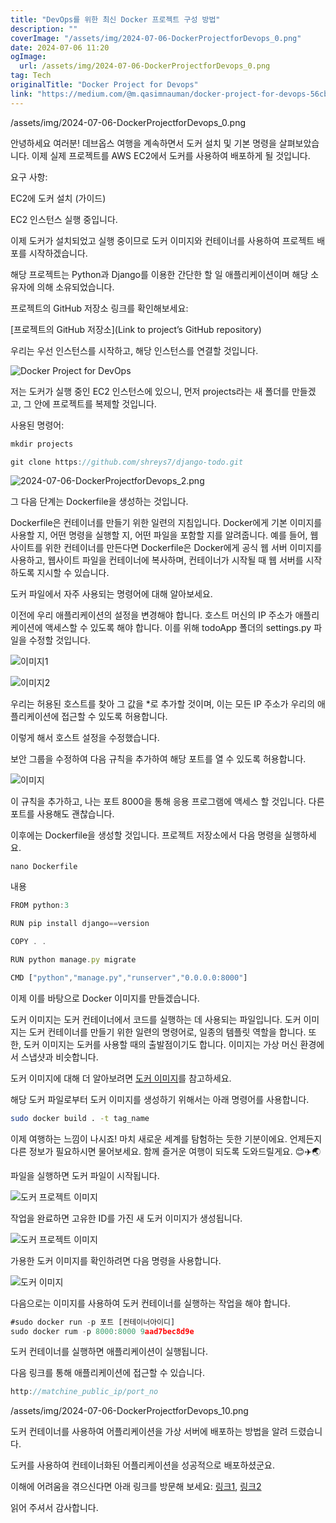 ```yaml
---
title: "DevOps를 위한 최신 Docker 프로젝트 구성 방법"
description: ""
coverImage: "/assets/img/2024-07-06-DockerProjectforDevops_0.png"
date: 2024-07-06 11:20
ogImage: 
  url: /assets/img/2024-07-06-DockerProjectforDevops_0.png
tag: Tech
originalTitle: "Docker Project for Devops"
link: "https://medium.com/@m.qasimnauman/docker-project-for-devops-56cbdc13f8ce"
---
```



/assets/img/2024-07-06-DockerProjectforDevops_0.png

안녕하세요 여러분! 데브옵스 여행을 계속하면서 도커 설치 및 기본 명령을 살펴보았습니다. 이제 실제 프로젝트를 AWS EC2에서 도커를 사용하여 배포하게 될 것입니다.

요구 사항:

EC2에 도커 설치 (가이드)

<div class="content-ad"></div>

EC2 인스턴스 실행 중입니다.

이제 도커가 설치되었고 실행 중이므로 도커 이미지와 컨테이너를 사용하여 프로젝트 배포를 시작하겠습니다.

해당 프로젝트는 Python과 Django를 이용한 간단한 할 일 애플리케이션이며 해당 소유자에 의해 소유되었습니다.

프로젝트의 GitHub 저장소 링크를 확인해보세요:

[프로젝트의 GitHub 저장소](Link to project’s GitHub repository)

<div class="content-ad"></div>

우리는 우선 인스턴스를 시작하고, 해당 인스턴스를 연결할 것입니다.


![Docker Project for DevOps](/assets/img/2024-07-06-DockerProjectforDevops_1.png)


저는 도커가 실행 중인 EC2 인스턴스에 있으니, 먼저 projects라는 새 폴더를 만들겠고, 그 안에 프로젝트를 복제할 것입니다.

사용된 명령어: 

<div class="content-ad"></div>

```js
mkdir projects

git clone https://github.com/shreys7/django-todo.git
```

![2024-07-06-DockerProjectforDevops_2.png](/assets/img/2024-07-06-DockerProjectforDevops_2.png)

그 다음 단계는 Dockerfile을 생성하는 것입니다.

Dockerfile은 컨테이너를 만들기 위한 일련의 지침입니다. Docker에게 기본 이미지를 사용할 지, 어떤 명령을 실행할 지, 어떤 파일을 포함할 지를 알려줍니다. 예를 들어, 웹사이트를 위한 컨테이너를 만든다면 Dockerfile은 Docker에게 공식 웹 서버 이미지를 사용하고, 웹사이트 파일을 컨테이너에 복사하며, 컨테이너가 시작될 때 웹 서버를 시작하도록 지시할 수 있습니다.


<div class="content-ad"></div>

도커 파일에서 자주 사용되는 명령어에 대해 알아보세요.

이전에 우리 애플리케이션의 설정을 변경해야 합니다. 호스트 머신의 IP 주소가 애플리케이션에 액세스할 수 있도록 해야 합니다. 이를 위해 todoApp 폴더의 settings.py 파일을 수정할 것입니다.

![이미지1](/assets/img/2024-07-06-DockerProjectforDevops_3.png)

![이미지2](/assets/img/2024-07-06-DockerProjectforDevops_4.png)

<div class="content-ad"></div>

우리는 허용된 호스트를 찾아 그 값을 *로 추가할 것이며, 이는 모든 IP 주소가 우리의 애플리케이션에 접근할 수 있도록 허용합니다.

이렇게 해서 호스트 설정을 수정했습니다.

<div class="content-ad"></div>

보안 그룹을 수정하여 다음 규칙을 추가하여 해당 포트를 열 수 있도록 허용합니다.

![이미지](/assets/img/2024-07-06-DockerProjectforDevops_6.png)

이 규칙을 추가하고, 나는 포트 8000을 통해 응용 프로그램에 액세스 할 것입니다. 다른 포트를 사용해도 괜찮습니다.

이후에는 Dockerfile을 생성할 것입니다. 프로젝트 저장소에서 다음 명령을 실행하세요.

<div class="content-ad"></div>

```shell
nano Dockerfile
```

내용

```js
FROM python:3

RUN pip install django==version

COPY . .

RUN python manage.py migrate

CMD ["python","manage.py","runserver","0.0.0.0:8000"]
```

이제 이를 바탕으로 Docker 이미지를 만들겠습니다.

<div class="content-ad"></div>

도커 이미지는 도커 컨테이너에서 코드를 실행하는 데 사용되는 파일입니다. 도커 이미지는 도커 컨테이너를 만들기 위한 일련의 명령어로, 일종의 템플릿 역할을 합니다. 또한, 도커 이미지는 도커를 사용할 때의 출발점이기도 합니다. 이미지는 가상 머신 환경에서 스냅샷과 비슷합니다.

도커 이미지에 대해 더 알아보려면 [도커 이미지](링크)를 참고하세요.

해당 도커 파일로부터 도커 이미지를 생성하기 위해서는 아래 명령어를 사용합니다.

```bash
sudo docker build . -t tag_name
```

이제 여행하는 느낌이 나시죠! 마치 새로운 세계를 탐험하는 듯한 기분이에요. 언제든지 다른 정보가 필요하시면 물어보세요. 함께 즐거운 여행이 되도록 도와드릴게요. 😊✈️🌏

<div class="content-ad"></div>

파일을 실행하면 도커 파일이 시작됩니다.

![도커 프로젝트 이미지](/assets/img/2024-07-06-DockerProjectforDevops_7.png)

작업을 완료하면 고유한 ID를 가진 새 도커 이미지가 생성됩니다.

![도커 프로젝트 이미지](/assets/img/2024-07-06-DockerProjectforDevops_8.png)

<div class="content-ad"></div>

가용한 도커 이미지를 확인하려면 다음 명령을 사용합니다.

![도커 이미지](/assets/img/2024-07-06-DockerProjectforDevops_9.png)

다음으로는 이미지를 사용하여 도커 컨테이너를 실행하는 작업을 해야 합니다.

```js
#sudo docker run -p 포트 [컨테이너아이디]
sudo docker rum -p 8000:8000 9aad7bec8d9e
```

<div class="content-ad"></div>

도커 컨테이너를 실행하면 애플리케이션이 실행됩니다.

다음 링크를 통해 애플리케이션에 접근할 수 있습니다.

```js
http://matchine_public_ip/port_no
```

<div class="content-ad"></div>

/assets/img/2024-07-06-DockerProjectforDevops_10.png

도커 컨테이너를 사용하여 어플리케이션을 가상 서버에 배포하는 방법을 알려 드렸습니다. 

도커를 사용하여 컨테이너화된 어플리케이션을 성공적으로 배포하셨군요. 

이해에 어려움을 겪으신다면 아래 링크를 방문해 보세요: [링크1](link1), [링크2](link2)

<div class="content-ad"></div>

읽어 주셔서 감사합니다.